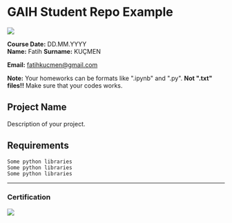# GAIH Student Repo Example
![](img/logo.png)

**Course Date:** DD.MM.YYYY  
**Name:** Fatih
**Surname:** KUÇMEN

**Email:** fatihkucmen@gmail.com 

**Note:** Your homeworks can be formats like ".ipynb" and ".py". **Not ".txt" files!!** Make sure that your codes works.  

## Project Name
Description of your project.

## Requirements
```
Some python libraries
Some python libraries
Some python libraries
```
---

### Certification
![](img/certificate_ex.png)

